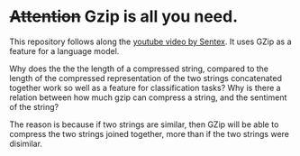 # ~~Attention~~ Gzip is all you need.

This repository follows along the [youtube video by Sentex](https://www.youtube.com/watch?v=jkdWzvMOPuo). It uses GZip as a feature for a language model.

Why does the the the length of a compressed string, compared to the length of the compressed representation of the two strings concatenated together work so
well as a feature for classification tasks? Why is there a relation between how much gzip can compress a string, and the sentiment of the string?

The reason is because if two strings are similar, then GZip will be able to compress the two strings joined together, more than if the two strings were disimilar. 
